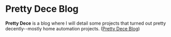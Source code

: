 # Pretty Dece Blog

**Pretty Dece** is a blog where I will detail some projects that turned out pretty decently--mostly home automation projects. ([Pretty Dece Blog](madjenjen.github.io))
